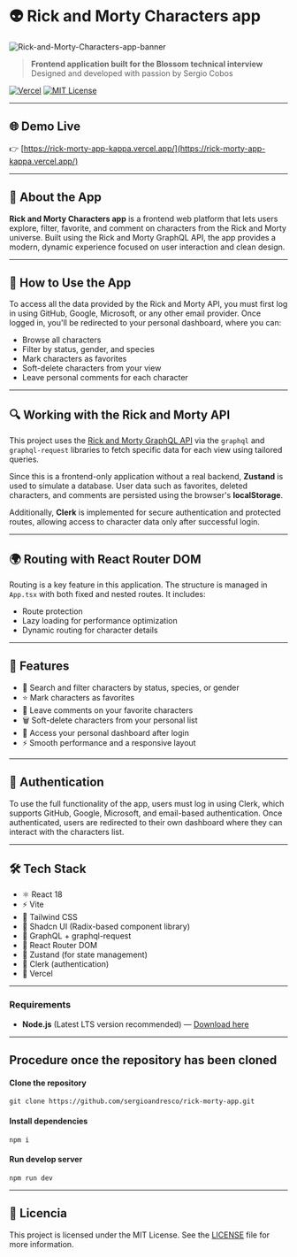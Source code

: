 # 👽 Rick and Morty Characters app

![Rick-and-Morty-Characters-app-banner](https://microsistem.s3.us-east-2.amazonaws.com/rick-morty-banner.png)

> **Frontend application built for the Blossom technical interview**
> Designed and developed with passion by Sergio Cobos

[![Vercel](https://vercelbadge.vercel.app/api/sergioandresco/rick-morty-app)](https://rick-morty-app-kappa.vercel.app/)
[![MIT License](https://img.shields.io/badge/license-MIT-blue.svg)](LICENSE)

---

## 🌐 Demo Live

👉 [https://rick-morty-app-kappa.vercel.app/](https://rick-morty-app-kappa.vercel.app/)

---

## 🎯 About the App

**Rick and Morty Characters app** is a frontend web platform that lets users explore, filter, favorite, and comment on characters from the Rick and Morty universe. Built using the Rick and Morty GraphQL API, the app provides a modern, dynamic experience focused on user interaction and clean design.

---

## 🧪 How to Use the App

To access all the data provided by the Rick and Morty API, you must first log in using GitHub, Google, Microsoft, or any other email provider. Once logged in, you'll be redirected to your personal dashboard, where you can:

- Browse all characters
- Filter by status, gender, and species
- Mark characters as favorites
- Soft-delete characters from your view
- Leave personal comments for each character

---

## 🔍 Working with the Rick and Morty API

This project uses the [Rick and Morty GraphQL API](https://rickandmortyapi.com/graphql) via the `graphql` and `graphql-request` libraries to fetch specific data for each view using tailored queries.

Since this is a frontend-only application without a real backend, **Zustand** is used to simulate a database. User data such as favorites, deleted characters, and comments are persisted using the browser's **localStorage**.

Additionally, **Clerk** is implemented for secure authentication and protected routes, allowing access to character data only after successful login.

---

## 🌍 Routing with React Router DOM

Routing is a key feature in this application. The structure is managed in `App.tsx` with both fixed and nested routes. It includes:

- Route protection
- Lazy loading for performance optimization
- Dynamic routing for character details

---

## 🚀 Features

-	🔎 Search and filter characters by status, species, or gender
-	⭐ Mark characters as favorites
-	💬 Leave comments on your favorite characters
-	🗑️ Soft-delete characters from your personal list
-	🔐 Access your personal dashboard after login
-	⚡ Smooth performance and a responsive layout

---

## 🔐 Authentication

To use the full functionality of the app, users must log in using Clerk, which supports GitHub, Google, Microsoft, and email-based authentication. Once authenticated, users are redirected to their own dashboard where they can interact with the characters list.

---

## 🛠️ Tech Stack

- ⚛️ React 18
- ⚡ Vite
- 🎨 Tailwind CSS
- 🧩 Shadcn UI (Radix-based component library)
- 🧬 GraphQL + graphql-request
- 🧭 React Router DOM
- 🧠 Zustand (for state management)
- 🔐 Clerk (authentication)
- 🚀 Vercel

---

### Requirements

- **Node.js** (Latest LTS version recommended) — [Download here](https://nodejs.org/)

---

## Procedure once the repository has been cloned

#### Clone the repository

    git clone https://github.com/sergioandresco/rick-morty-app.git

#### Install dependencies

    npm i

#### Run develop server

    npm run dev

---

## 📄 Licencia

This project is licensed under the MIT License. See the [LICENSE](LICENSE) file for more information.